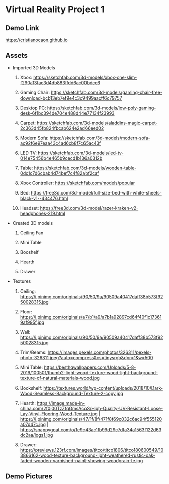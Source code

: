 # Virtual Reality Project 1

## Demo Link

https://cristianocaon.github.io

## Assets

* Imported 3D Models

  1. Xbox: https://sketchfab.com/3d-models/xbox-one-slim-f290a13fac3d4db883ffdd6ac00bdcc6

  2. Gaming Chair: https://sketchfab.com/3d-models/gaming-chair-free-download-bcb13eb7ef9e4c3c9499aacff6c79757

  3. Desktop PC: https://sketchfab.com/3d-models/low-poly-gaming-desk-6f1bc394de704e488d44e77134f23993

  4. Carpet: https://sketchfab.com/3d-models/aladdins-magic-carpet-2c363d45fb824fbcab624e2ad66eed02

  5. Modern Sofa: https://sketchfab.com/3d-models/modern-sofa-ac92f6e97eaa43c4ad6cb8f7c65ac43f

  6. LED TV: https://sketchfab.com/3d-models/led-tv-014e75456b4e465b9cecd1b136a0312b

  7. Table: https://sketchfab.com/3d-models/wooden-table-0dc1c7d6cbab4d74bef7c4f82abf2caf

  8. Xbox Controller: https://sketchfab.com/models/popular

  9. Bed: https://free3d.com/3d-model/full-size-bed-with-white-sheets-black-v1--434476.html

  10. Headset: https://free3d.com/3d-model/razer-kraken-v2-headphones-219.html
  
* Created 3D models
  
  1. Ceiling Fan
  
  2. Mini Table
  
  3. Booshelf
  
  4. Hearth

  5. Drawer

* Textures

  1. Ceiling: https://i.pinimg.com/originals/90/50/9a/90509a40417daff38b573f9250028315.jpg

  2. Floor: https://i.pinimg.com/originals/a7/b1/a9/a7b1a92897cd64f40f1c173619af995f.jpg

  3. Wall: https://i.pinimg.com/originals/90/50/9a/90509a40417daff38b573f9250028315.jpg

  4. Trim/Beams: https://images.pexels.com/photos/326311/pexels-photo-326311.jpeg?auto=compress&cs=tinysrgb&dpr=1&w=500
  
  5. Mini Table: https://besthqwallpapers.com/Uploads/5-8-2019/100501/thumb2-light-wood-texture-wood-light-background-texture-of-natural-materials-wood.jpg
  
  6. Bookshelf: https://textures.world/wp-content/uploads/2018/10/Dark-Wood-Seamless-Background-Texture-2-copy.jpg
  
  7. Hearth: https://image.made-in-china.com/2f0j00TzZfqGmsAcoS/High-Quality-UV-Resistant-Loose-Lay-Vinyl-Flooring-Wood-Texture.jpg | https://i.pinimg.com/originals/47/1f/8f/471f8f69c032c6ac94f555120a07d47c.jpg | https://snappygoat.com/o/1e9c43ac1fb99d29c7dfa34a1563f122d63dc2aa/logs1.jpg

  8. Drawer: https://previews.123rf.com/images/titco/titco1806/titco180600549/103866162-wood-texture-background-light-weathered-rustic-oak-faded-wooden-varnished-paint-showing-woodgrain-te.jpg

## Demo Pictures
